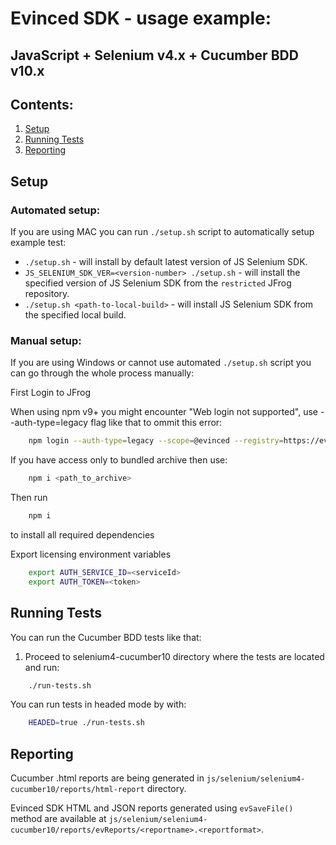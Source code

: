 # Evinced SDK - usage example:
## JavaScript + Selenium v4.x + Cucumber BDD v10.x


## Contents:
1. [Setup](#setup)
2. [Running Tests](#running-tests)
3. [Reporting](#reporting)


## Setup

### Automated setup:

If you are using MAC you can run `./setup.sh` script to automatically setup example test:

* `./setup.sh` - will install by default latest version of JS Selenium SDK.
* `JS_SELENIUM_SDK_VER=<version-number> ./setup.sh` - will install the specified version of JS Selenium SDK from the `restricted` JFrog repository.
* `./setup.sh <path-to-local-build>` - will install JS Selenium SDK from the specified local build.


### Manual setup:

If you are using Windows or cannot use automated `./setup.sh` script you can go through the whole process manually:

First Login to JFrog

When using npm v9+ you might encounter "Web login not supported", use --auth-type=legacy flag like that to ommit this error:
```bash
    npm login --auth-type=legacy --scope=@evinced --registry=https://evinced.jfrog.io/artifactory/api/npm/restricted-npm/
```

If you have access only to bundled archive then use:
```bash
    npm i <path_to_archive>
```

Then run
```bash
    npm i
```
to install all required dependencies

Export licensing environment variables
```bash
    export AUTH_SERVICE_ID=<serviceId>
    export AUTH_TOKEN=<token>
```

## Running Tests

You can run the Cucumber BDD tests like that:

1. Proceed to selenium4-cucumber10 directory where the tests are located and run:
```bash
    ./run-tests.sh
```
You can run tests in headed mode by with:
```bash
    HEADED=true ./run-tests.sh
```

## Reporting

Cucumber .html reports are being generated in `js/selenium/selenium4-cucumber10/reports/html-report` directory.

Evinced SDK HTML and JSON reports generated using `evSaveFile()` method are available at `js/selenium/selenium4-cucumber10/reports/evReports/<reportname>.<reportformat>`.
